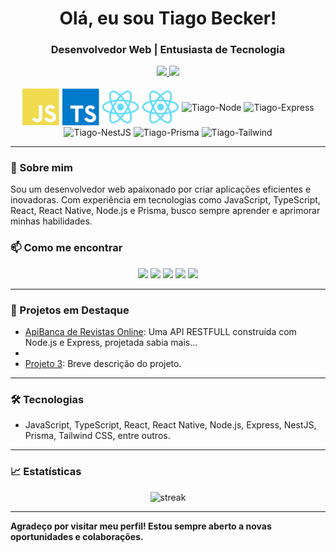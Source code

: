 <div align="center">
  <h1>Olá, eu sou Tiago Becker!</h1>
  <h3>Desenvolvedor Web | Entusiasta de Tecnologia</h3>
</div>

<div align="center">
  <a href="https://github.com/TiagoDevJS">
    <img height="180em" src="https://github-readme-stats.vercel.app/api?username=TiagoDevJS&show_icons=true&theme=dracula&include_all_commits=true&count_private=true"/>
    <img height="180em" src="https://github-readme-stats.vercel.app/api/top-langs/?username=TiagoDevJS&layout=compact&langs_count=7&theme=dracula"/>
  </a>
</div>

<div align="center" style="display: inline_block"><br>
  <img align="center" alt="Tiago-Js" height="60" width="60" src="https://raw.githubusercontent.com/devicons/devicon/master/icons/javascript/javascript-plain.svg">
  <img align="center" alt="Tiago-Ts" height="60" width="60" src="https://raw.githubusercontent.com/devicons/devicon/master/icons/typescript/typescript-plain.svg">
  <img align="center" alt="Tiago-React" height="60" width="60" src="https://raw.githubusercontent.com/devicons/devicon/master/icons/react/react-original.svg">
  <img align="center" alt="Tiago-ReactNative" height="60" width="60" src="https://raw.githubusercontent.com/devicons/devicon/master/icons/react/react-original.svg">
  <img align="center" alt="Tiago-Node" height="60" width="60" src="https://cdn.jsdelivr.net/gh/devicons/devicon@latest/icons/nodejs/nodejs-original-wordmark.svg" />
  <img align="center" alt="Tiago-Express" height="60" width="60" src="https://cdn.jsdelivr.net/gh/devicons/devicon@latest/icons/express/express-original.svg" /> 
  <img align="center" alt="Tiago-NestJS" height="60" width="60" src="https://cdn.jsdelivr.net/gh/devicons/devicon@latest/icons/nestjs/nestjs-original-wordmark.svg" />
  <img align="center" alt="Tiago-Prisma" height="60" width="60" src="https://cdn.jsdelivr.net/gh/devicons/devicon@latest/icons/prisma/prisma-original-wordmark.svg" />
  <img align="center" alt="Tiago-Tailwind" height="60" width="60" src="https://cdn.jsdelivr.net/gh/devicons/devicon@latest/icons/tailwindcss/tailwindcss-original-wordmark.svg" />
</div>

---

### 💼 Sobre mim
Sou um desenvolvedor web apaixonado por criar aplicações eficientes e inovadoras. Com experiência em tecnologias como JavaScript, TypeScript, React, React Native, Node.js e Prisma, busco sempre aprender e aprimorar minhas habilidades.

### 📫 Como me encontrar
<div align="center">
  <a href="https://www.instagram.com/dev_becker_tiago/" target="_blank"><img src="https://img.shields.io/badge/-Instagram-%23E4405F?style=for-the-badge&logo=instagram&logoColor=white" target="_blank"></a>
  <a href="https://discord.com/users/seu_id" target="_blank"><img src="https://img.shields.io/badge/Discord-7289DA?style=for-the-badge&logo=discord&logoColor=white" target="_blank"></a> 
  <a href="mailto:beckertiago09@gmail.com"><img src="https://img.shields.io/badge/-Gmail-%23333?style=for-the-badge&logo=gmail&logoColor=white" target="_blank"></a>
  <a href="https://www.linkedin.com/in/seu-linkedin" target="_blank"><img src="https://img.shields.io/badge/-LinkedIn-%230077B5?style=for-the-badge&logo=linkedin&logoColor=white" target="_blank"></a> 
  <a href="https://wa.me/555199520423" target="_blank"><img src="https://img.shields.io/badge/WhatsApp-25D366?style=for-the-badge&logo=whatsapp&logoColor=white"></a>
</div>

---

### 🚀 Projetos em Destaque
- [ApiBanca de Revistas Online](https://github.com/TiagoDevJS/api_plash): Uma API RESTFULL construída com Node.js e Express, projetada sabia mais...
- <br/>
- [Projeto 3](link-do-projeto-3): Breve descrição do projeto.

---

### 🛠️ Tecnologias
- JavaScript, TypeScript, React, React Native, Node.js, Express, NestJS, Prisma, Tailwind CSS, entre outros.

---

### 📈 Estatísticas
<div align="center">
  <img src="https://github-readme-streak-stats.herokuapp.com/?user=TiagoDevJS&theme=dracula" alt="streak" />
</div>

---

**Agradeço por visitar meu perfil! Estou sempre aberto a novas oportunidades e colaborações.** 

